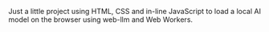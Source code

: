 Just a little project using HTML, CSS and in-line JavaScript to load a local AI model on the browser using web-llm and Web Workers.